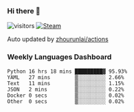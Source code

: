 ### Hi there 👋

![visitors](https://visitor-badge.glitch.me/badge?page_id=zhourunlai)
[![Steam](https://img.shields.io/badge/dynamic/json?label=Steam&query=%24.data.totalSubs&url=https%3A%2F%2Fapi.spencerwoo.com%2Fsubstats%2F%3Fsource%3DsteamGames%26queryKey%3D76561198285156854&suffix=%20Games&logo=steam&labelColor=134375&color=0b1a37&longCache=true)](http://steamcommunity.com/profiles/76561198285156854)

Auto updated by <a href="https://github.com/zhourunlai/zhourunlai/actions" target="_blank">zhourunlai/actions</a>

### Weekly Languages Dashboard

<!--PART:wakatime-->
```text
Python 16 hrs 18 mins █████████▓ 95.93%
YAML   27 mins        ▒░░░░░░░░░ 2.66%
Text   11 mins        ▒░░░░░░░░░ 1.15%
JSON   2 mins         ▒░░░░░░░░░ 0.22%
Docker 0 secs         ▒░░░░░░░░░ 0.02%
Other  0 secs         ▒░░░░░░░░░ 0.02%
```
<!--PART:wakatime-->
